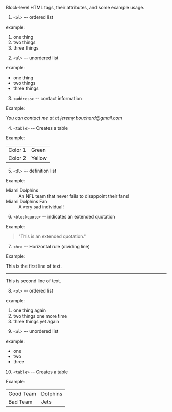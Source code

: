 Block-level HTML tags, their attributes, and some example usage.

1. `<ol>` -- ordered list

example:
<ol>
  <li>one thing</li>
  <li>two things</li>
  <li>three things</li>
</ol>

2. `<ul>` -- unordered list

example:

<ul>
  <li>one thing</li>
  <li>two things</li>
  <li>three things</li>
</ul>

3. `<address>` -- contact information

Example:

<address>
    You can contact me at at jeremy.bouchard@gmail.com <br>
</address>

4. `<table>` -- Creates a table

Example:

<table>
  <tr>
    <td>Color 1</td>
    <td>Green</td>
  </tr>
  <tr>
    <td>Color 2</td>
    <td>Yellow</td>
  </tr>
</table>

5. `<dl>` -- definition list

Example:

<dl>
  <dt>Miami Dolphins</dt>
  <dd>An NFL team that never fails to disappoint their fans!</dd>
  <dt>Miami Dolphins Fan</dt>
  <dd>A very sad individual!</dd>
</dl>

6. `<blockquote>` -- indicates an extended quotation

Example:

<blockquote>
  <p>"This is an extended quotation."</p>
</blockquote>

7. `<hr>` -- Horizontal rule (dividing line)

Example:

<p>This is the first line of text.</p>

<hr>

<p>This is second line of text.</p>

8. `<ol>` -- ordered list

example:
<ol>
  <li>one thing again</li>
  <li>two things one more time</li>
  <li>three things yet again</li>
</ol>

9. `<ul>` -- unordered list

example:

<ul>
  <li>one</li>
  <li>two</li>
  <li>three</li>
</ul>

10. `<table>` -- Creates a table

Example:

<table>
  <tr>
    <td>Good Team</td>
    <td>Dolphins</td>
  </tr>
  <tr>
    <td>Bad Team</td>
    <td>Jets</td>
  </tr>
</table>
